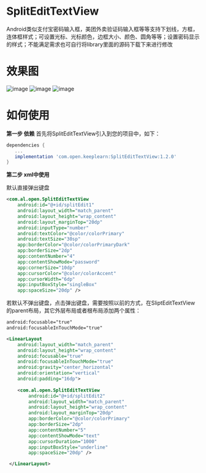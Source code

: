# SplitEditTextView
Android类似支付宝密码输入框，美团外卖验证码输入框等等支持下划线，方框，连体框样式；可设置光标、光标颜色，边框大小、颜色、圆角等等；设置密码显示的样式；不能满足需求也可自行将library里面的源码下载下来进行修改
# 效果图
![image](https://github.com/Chen-keeplearn/SplitEditTextView/blob/other/screenshot/SplitEditTextView_Screenshot_01.jpg)
![image](https://github.com/Chen-keeplearn/SplitEditTextView/blob/other/screenshot/SplitEditTextView_Screenshot_02.jpg)
![image](https://github.com/Chen-keeplearn/SplitEditTextView/blob/other/screenshot/SplitEditTextView_Gif.gif)
# 如何使用
**第一步 依赖**
首先将SplitEditTextView引入到您的项目中，如下：
``` groovy
dependencies {
   ...
   implementation 'com.open.keeplearn:SplitEditTextView:1.2.0'  
}
```
**第二步 xml中使用**

默认直接弹出键盘
``` xml
<com.al.open.SplitEditTextView
    android:id="@+id/splitEdit1"
    android:layout_width="match_parent"
    android:layout_height="wrap_content"
    android:layout_marginTop="20dp"
    android:inputType="number"
    android:textColor="@color/colorPrimary"
    android:textSize="30sp"
    app:borderColor="@color/colorPrimaryDark"
    app:borderSize="2dp"
    app:contentNumber="4"
    app:contentShowMode="password"
    app:cornerSize="10dp"
    app:cursorColor="@color/colorAccent"
    app:cursorWidth="6dp"
    app:inputBoxStyle="singleBox"
    app:spaceSize="20dp" />
```
若默认不弹出键盘，点击弹出键盘，需要按照以前的方式，在SliptEditTextView的parent布局，其它外层布局或者根布局添加两个属性：
``` xml
android:focusable="true"
android:focusableInTouchMode="true"
```
``` xml
<LinearLayout
    android:layout_width="match_parent"
    android:layout_height="wrap_content"
    android:focusable="true"
    android:focusableInTouchMode="true"
    android:gravity="center_horizontal"
    android:orientation="vertical"
    android:padding="16dp">
        
    <com.al.open.SplitEditTextView
        android:id="@+id/splitEdit2"
        android:layout_width="match_parent"
        android:layout_height="wrap_content"
        android:layout_marginTop="20dp"
        app:borderColor="@color/colorPrimary"
        app:borderSize="2dp"
        app:contentNumber="5"
        app:contentShowMode="text"
        app:cursorDuration="1000"
        app:inputBoxStyle="underline"
        app:spaceSize="20dp" />

 </LinearLayout>
```
